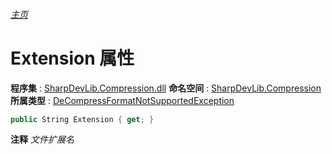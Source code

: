 ###### [主页](./Index.md "主页")
# Extension 属性
**程序集** : [SharpDevLib.Compression.dll](./SharpDevLib.Compression.assembly.md "SharpDevLib.Compression.dll")
**命名空间** : [SharpDevLib.Compression](./SharpDevLib.Compression.namespace.md "SharpDevLib.Compression")
**所属类型** : [DeCompressFormatNotSupportedException](./SharpDevLib.Compression.DeCompressFormatNotSupportedException.md "DeCompressFormatNotSupportedException")
``` csharp
public String Extension { get; }
```
**注释**
*文件扩展名*

